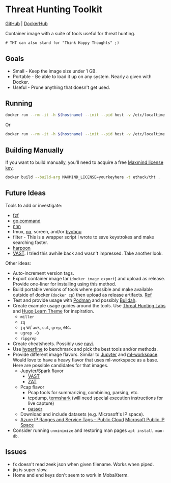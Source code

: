 # Threat Hunting Toolkit

[GitHub](https://github.com/ethack/tht) | [DockerHub](https://hub.docker.com/r/ethack/tht)

Container image with a suite of tools useful for threat hunting.

```diff
# THT can also stand for "Think Happy Thoughts" ;)
```

## Goals
- Small - Keep the image size under 1 GB.
- Portable - Be able to load it up on any system. Nearly a given with Docker.
- Useful - Prune anything that doesn't get used. 

## Running

```bash
docker run --rm -it -h $(hostname) --init --pid host -v /etc/localtime:/etc/localtime -v /:/host ethack/tht
```

Or

```bash
docker run --rm -it -h $(hostname) --init --pid host -v /etc/localtime:/etc/localtime -v /:/host ghcr.io/ethack/tht
```

## Building Manually

If you want to build manually, you'll need to acquire a free [Maxmind license key](https://support.maxmind.com/account-faq/license-keys/where-do-i-find-my-license-key/).

```bash
docker build --build-arg MAXMIND_LICENSE=yourkeyhere -t ethack/tht .
```

## Future Ideas

Tools to add or investigate:
- [fzf](https://github.com/junegunn/fzf)
- [go command](https://blog.patshead.com/2011/05/my-take-on-the-go-command.html)
- [nnn](https://github.com/jarun/nnn)
- tmux, [nq](https://github.com/leahneukirchen/nq), screen, and/or [byobou](https://www.byobu.org/)
- filter - This is a wrapper script I wrote to save keystrokes and make searching faster.
- [harpoon](https://github.com/Te-k/harpoon)
- [VAST](https://github.com/tenzir/vast). I tried this awhile back and wasn't impressed. Take another look.

Other ideas:
- Auto-increment version tags.
- Export container image tar (`docker image export`) and upload as release. Provide one-liner for installing using this method.
- Build portable versions of tools where possible and make available outside of docker (`docker cp`) then upload as release artifacts. [Ref](https://gist.github.com/ethack/6bd3a9551c02bbf8b404af0d2023114d)
- Test and provide usage with [Podman](https://podman.io/) and possibly [Buildah](https://buildah.io/).
- Create example usage guides around the tools. Use [Threat Hunting Labs](https://github.com/activecm/threat-hunting-labs/) and [Hugo Learn Theme](https://learn.netlify.app/en/) for inspiration.
    - `miller`
    - `zq`
    - `jq` w/ `awk`, `cut`, `grep`, etc.
    - `ugrep -Q`
    - `ripgrep`
- Create cheatsheets. Possibly use [navi](https://github.com/denisidoro/navi).
- Use [hyperfine](https://github.com/sharkdp/hyperfine) to benchmark and pick the best tools and/or methods.
- Provide different image flavors. Similar to [Jupyter](https://jupyter-docker-stacks.readthedocs.io/en/latest/using/selecting.html) and [ml-workspace](https://github.com/ml-tooling/ml-workspace). Would love to have a heavy flavor that uses ml-workspace as a base. Here are possible candidates for that images.
    - Jupyter/Spark flavor
        - [VAST](https://github.com/tenzir/vast)
        - [ZAT](https://github.com/SuperCowPowers/zat)
    - Pcap flavor
        - Pcap tools for summarizing, combining, parsing, etc.
        - tcpdump, [termshark](https://termshark.io/) (will need special execution instructions for live capture)
        - [passer](https://github.com/activecm/passer)
    - Download and include datasets (e.g. Microsoft's IP space).
  - [Azure IP Ranges and Service Tags – Public Cloud](https://www.microsoft.com/en-us/download/details.aspx?id=56519)
[Microsoft Public IP Space](https://www.microsoft.com/en-us/download/details.aspx?id=53602)
- Consider running `unminimize` and restoring man pages `apt install man-db`.

## Issues
- fx doesn't read zeek json when given filename. Works when piped.
- jiq is super slow.
- Home and end keys don't seem to work in MobaXterm.
